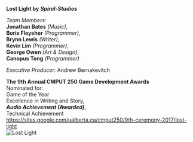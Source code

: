 **Lost Light by** ***Spiral-Studios***

*Team Members*: <br/>
**Jonathan Bates** *(Music)*, <br/>
**Boris Fleysher** *(Programmer)*, <br/>
**Brynn Lewis** *(Writer)*, <br/>
**Kevin Lim** *(Programmer)*, <br/>
**George Owen** *(Art & Design)*, <br/>
**Canopus Tong** *(Programmer)* <br/>

*Executive Producer*: 
Andrew Bernakevitch

**The 9th Annual CMPUT 250 Game Development Awards** <br/>
Nominated for: <br/>
Game of the Year <br/>
Excellence in Writing and Story, <br/>
***Audio Achievement (Awarded)***, <br/>
Technical Achievement <br/>
https://sites.google.com/ualberta.ca/cmput250/9th-ceremony-2017/lost-light
<br/>
<img src="./lostlight.jpg" alt="Lost Light"/> <br/>
